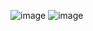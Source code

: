 ![image](https://user-images.githubusercontent.com/20499566/215759899-b6cbac1c-b34e-4a41-8292-1eaa5a1d9be0.png)
![image](https://user-images.githubusercontent.com/20499566/215763331-642ff3ba-9355-4923-9c1b-dc9e351c6b7b.png)
